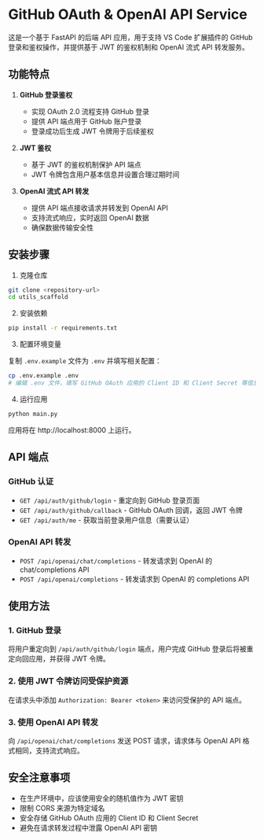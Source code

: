 # GitHub OAuth & OpenAI API Service

这是一个基于 FastAPI 的后端 API 应用，用于支持 VS Code 扩展插件的 GitHub 登录和鉴权操作，并提供基于 JWT 的鉴权机制和 OpenAI 流式 API 转发服务。

## 功能特点

1. **GitHub 登录鉴权**
   - 实现 OAuth 2.0 流程支持 GitHub 登录
   - 提供 API 端点用于 GitHub 账户登录
   - 登录成功后生成 JWT 令牌用于后续鉴权

2. **JWT 鉴权**
   - 基于 JWT 的鉴权机制保护 API 端点
   - JWT 令牌包含用户基本信息并设置合理过期时间

3. **OpenAI 流式 API 转发**
   - 提供 API 端点接收请求并转发到 OpenAI API
   - 支持流式响应，实时返回 OpenAI 数据
   - 确保数据传输安全性

## 安装步骤

1. 克隆仓库

```bash
git clone <repository-url>
cd utils_scaffold
```

2. 安装依赖

```bash
pip install -r requirements.txt
```

3. 配置环境变量

复制 `.env.example` 文件为 `.env` 并填写相关配置：

```bash
cp .env.example .env
# 编辑 .env 文件，填写 GitHub OAuth 应用的 Client ID 和 Client Secret 等信息
```

4. 运行应用

```bash
python main.py
```

应用将在 http://localhost:8000 上运行。

## API 端点

### GitHub 认证

- `GET /api/auth/github/login` - 重定向到 GitHub 登录页面
- `GET /api/auth/github/callback` - GitHub OAuth 回调，返回 JWT 令牌
- `GET /api/auth/me` - 获取当前登录用户信息（需要认证）

### OpenAI API 转发

- `POST /api/openai/chat/completions` - 转发请求到 OpenAI 的 chat/completions API
- `POST /api/openai/completions` - 转发请求到 OpenAI 的 completions API

## 使用方法

### 1. GitHub 登录

将用户重定向到 `/api/auth/github/login` 端点，用户完成 GitHub 登录后将被重定向回应用，并获得 JWT 令牌。

### 2. 使用 JWT 令牌访问受保护资源

在请求头中添加 `Authorization: Bearer <token>` 来访问受保护的 API 端点。

### 3. 使用 OpenAI API 转发

向 `/api/openai/chat/completions` 发送 POST 请求，请求体与 OpenAI API 格式相同，支持流式响应。

## 安全注意事项

- 在生产环境中，应该使用安全的随机值作为 JWT 密钥
- 限制 CORS 来源为特定域名
- 安全存储 GitHub OAuth 应用的 Client ID 和 Client Secret
- 避免在请求转发过程中泄露 OpenAI API 密钥